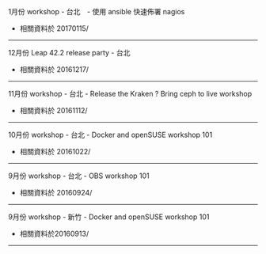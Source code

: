 1月份 workshop - 台北　- 使用 ansible 快速佈署 nagios
* 相關資料於 20170115/

---------------------------

12月份 Leap 42.2 release party - 台北
* 相關資料於 20161217/

---------------------------

11月份 workshop - 台北 - Release the Kraken ? Bring ceph to live workshop
* 相關資料於 20161112/

---------------------------

10月份 workshop - 台北 - Docker and openSUSE workshop 101
* 相關資料於 20161022/

---------------------------

9月份 workshop - 台北 - OBS workshop 101
* 相關資料於 20160924/

---------------------------

9月份 workshop - 新竹 - Docker and openSUSE workshop 101
* 相關資料於20160913/

---------------------------


